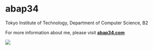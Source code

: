 <h1>abap34</h1>

Tokyo Institute of Technology, Department of Computer Science, B2

For more information about me, please visit **[abap34.com](https://abap34.com)**

![](https://readme-stats-three-psi.vercel.app/api/top-langs/?username=abap34&layout=compact&langs_count=10&hide=Jupyter%20Notebook,HTML&disable_animations=true)